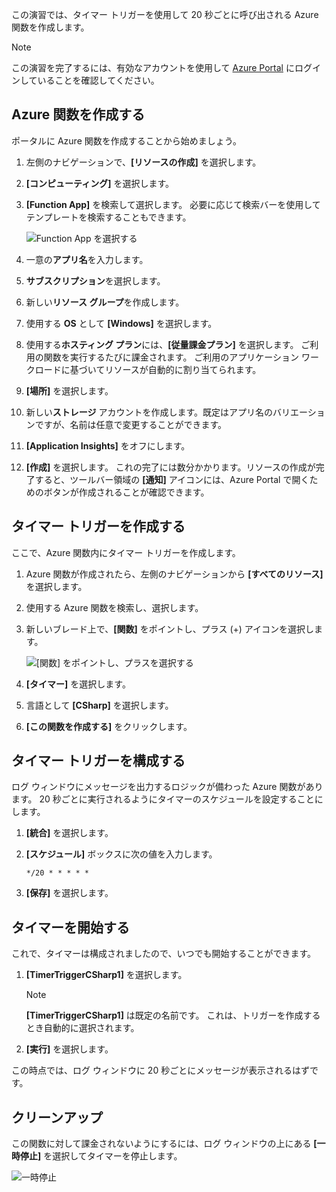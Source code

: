 この演習では、タイマー トリガーを使用して 20 秒ごとに呼び出される Azure 関数を作成します。

> [!NOTE] 
> この演習を完了するには、有効なアカウントを使用して [Azure Portal](https://portal.azure.com?azure-portal=true) にログインしていることを確認してください。

## <a name="create-an-azure-function"></a>Azure 関数を作成する

ポータルに Azure 関数を作成することから始めましょう。

1. 左側のナビゲーションで、**[リソースの作成]** を選択します。

2. **[コンピューティング]** を選択します。

3. **[Function App]** を検索して選択します。 必要に応じて検索バーを使用してテンプレートを検索することもできます。

    ![Function App を選択する](../media-drafts/4-click-function-app.png)

4. 一意の**アプリ名**を入力します。

5. **サブスクリプション**を選択します。

6. 新しい**リソース グループ**を作成します。

7. 使用する **OS** として **[Windows]** を選択します。

8. 使用する**ホスティング プラン**には、**[従量課金プラン]** を選択します。 ご利用の関数を実行するたびに課金されます。 ご利用のアプリケーション ワークロードに基づいてリソースが自動的に割り当てられます。

9. **[場所]** を選択します。

10. 新しい**ストレージ** アカウントを作成します。既定はアプリ名のバリエーションですが、名前は任意で変更することができます。

11. **[Application Insights]** をオフにします。

12. **[作成]** を選択します。 これの完了には数分かかります。リソースの作成が完了すると、ツールバー領域の **[通知]** アイコンには、Azure Portal で開くためのボタンが作成されることが確認できます。

## <a name="create-a-timer-trigger"></a>タイマー トリガーを作成する

ここで、Azure 関数内にタイマー トリガーを作成します。

1. Azure 関数が作成されたら、左側のナビゲーションから **[すべてのリソース]** を選択します。

2. 使用する Azure 関数を検索し、選択します。

3. 新しいブレード上で、**[関数]** をポイントし、プラス (+) アイコンを選択します。

    ![[関数] をポイントし、プラスを選択する](../media-drafts/4-hover-function.png)

4. **[タイマー]** を選択します。

5. 言語として **[CSharp]** を選択します。

6. **[この関数を作成する]** をクリックします。

## <a name="configure-the-timer-trigger"></a>タイマー トリガーを構成する

ログ ウィンドウにメッセージを出力するロジックが備わった Azure 関数があります。 20 秒ごとに実行されるようにタイマーのスケジュールを設定することにします。

1. **[統合]** を選択します。

2. **[スケジュール]** ボックスに次の値を入力します。

    ```
    */20 * * * * *
    ```

3. **[保存]** を選択します。

## <a name="start-the-timer"></a>タイマーを開始する

これで、タイマーは構成されましたので、いつでも開始することができます。

1. **[TimerTriggerCSharp1]** を選択します。 

    > [!NOTE]
    > **[TimerTriggerCSharp1]** は既定の名前です。 これは、トリガーを作成するとき自動的に選択されます。

2. **[実行]** を選択します。 

この時点では、ログ ウィンドウに 20 秒ごとにメッセージが表示されるはずです。

## <a name="clean-up"></a>クリーンアップ

この関数に対して課金されないようにするには、ログ ウィンドウの上にある **[一時停止]** を選択してタイマーを停止します。

![一時停止](../media-drafts/4-pause-timer.png)


